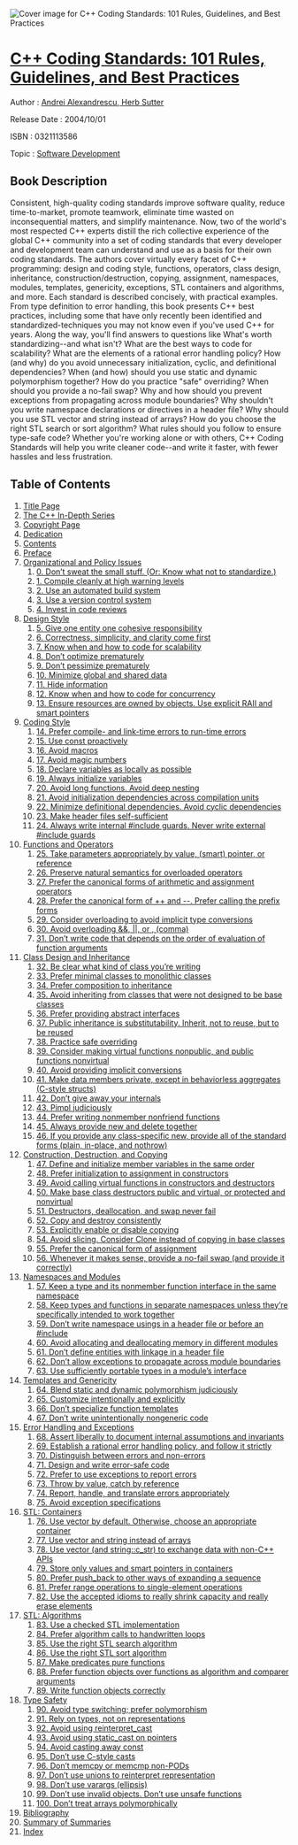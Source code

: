 ![Cover image for C++ Coding Standards: 101 Rules, Guidelines, and Best Practices](https://imgdetail.ebookreading.net/cover/cover/software_development/EB0321113586.jpg)

[C++ Coding Standards: 101 Rules, Guidelines, and Best Practices](https://ebookreading.net/view/book/C%2B%2B+Coding+Standards%3A+101+Rules%2C+Guidelines%2C+and+Best+Practices-EB0321113586_1.html "C++ Coding Standards: 101 Rules, Guidelines, and Best Practices")
====================================================================================================================

Author : [Andrei Alexandrescu](https://ebookreading.net/search/author/Andrei+Alexandrescu),[ Herb Sutter](https://ebookreading.net/search/author/+Herb+Sutter)

Release Date : 2004/10/01

ISBN : 0321113586

Topic : [Software Development](https://ebookreading.net/search/category/software-development)

Book Description
-----------------

Consistent, high-quality coding standards improve software quality, reduce time-to-market, promote teamwork, eliminate time wasted on inconsequential matters, and simplify maintenance. Now, two of the world's most respected C++ experts distill the rich collective experience of the global C++ community into a set of coding standards that every developer and development team can understand and use as a basis for their own coding standards.
The authors cover virtually every facet of C++ programming: design and coding style, functions, operators, class design, inheritance, construction/destruction, copying, assignment, namespaces, modules, templates, genericity, exceptions, STL containers and algorithms, and more. Each standard is described concisely, with practical examples. From type definition to error handling, this book presents C++ best practices, including some that have only recently been identified and standardized-techniques you may not know even if you've used C++ for years. Along the way, you'll find answers to questions like
What's worth standardizing--and what isn't?
What are the best ways to code for scalability?
What are the elements of a rational error handling policy?
How (and why) do you avoid unnecessary initialization, cyclic, and definitional dependencies?
When (and how) should you use static and dynamic polymorphism together?
How do you practice "safe" overriding?
When should you provide a no-fail swap?
Why and how should you prevent exceptions from propagating across module boundaries?
Why shouldn't you write namespace declarations or directives in a header file?
Why should you use STL vector and string instead of arrays?
How do you choose the right STL search or sort algorithm?
What rules should you follow to ensure type-safe code?
Whether you're working alone or with others, C++ Coding Standards will help you write cleaner code--and write it faster, with fewer hassles and less frustration.

              
Table of Contents
-----------------

1. [Title Page](https://ebookreading.net/view/book/C%2B%2B+Coding+Standards%3A+101+Rules%2C+Guidelines%2C+and+Best+Practices-EB0321113586_0.html)
1. [The C++ In-Depth Series](https://ebookreading.net/view/book/C%2B%2B+Coding+Standards%3A+101+Rules%2C+Guidelines%2C+and+Best+Practices-EB0321113586_0.html)
1. [Copyright Page](https://ebookreading.net/view/book/C%2B%2B+Coding+Standards%3A+101+Rules%2C+Guidelines%2C+and+Best+Practices-EB0321113586_0.html)
1. [Dedication](https://ebookreading.net/view/book/C%2B%2B+Coding+Standards%3A+101+Rules%2C+Guidelines%2C+and+Best+Practices-EB0321113586_0.html)
1. [Contents](https://ebookreading.net/view/book/C%2B%2B+Coding+Standards%3A+101+Rules%2C+Guidelines%2C+and+Best+Practices-EB0321113586_0.html)
1. [Preface](https://ebookreading.net/view/book/C%2B%2B+Coding+Standards%3A+101+Rules%2C+Guidelines%2C+and+Best+Practices-EB0321113586_0.html)
1. [Organizational and Policy Issues](https://ebookreading.net/view/book/C%2B%2B+Coding+Standards%3A+101+Rules%2C+Guidelines%2C+and+Best+Practices-EB0321113586_0.html)
    1. [0. Don’t sweat the small stuff. (Or: Know what not to standardize.)](https://ebookreading.net/view/book/C%2B%2B+Coding+Standards%3A+101+Rules%2C+Guidelines%2C+and+Best+Practices-EB0321113586_0.html)
    1. [1. Compile cleanly at high warning levels](https://ebookreading.net/view/book/C%2B%2B+Coding+Standards%3A+101+Rules%2C+Guidelines%2C+and+Best+Practices-EB0321113586_0.html)
    1. [2. Use an automated build system](https://ebookreading.net/view/book/C%2B%2B+Coding+Standards%3A+101+Rules%2C+Guidelines%2C+and+Best+Practices-EB0321113586_0.html)
    1. [3. Use a version control system](https://ebookreading.net/view/book/C%2B%2B+Coding+Standards%3A+101+Rules%2C+Guidelines%2C+and+Best+Practices-EB0321113586_0.html)
    1. [4. Invest in code reviews](https://ebookreading.net/view/book/C%2B%2B+Coding+Standards%3A+101+Rules%2C+Guidelines%2C+and+Best+Practices-EB0321113586_0.html)
1. [Design Style](https://ebookreading.net/view/book/C%2B%2B+Coding+Standards%3A+101+Rules%2C+Guidelines%2C+and+Best+Practices-EB0321113586_0.html)
    1. [5. Give one entity one cohesive responsibility](https://ebookreading.net/view/book/C%2B%2B+Coding+Standards%3A+101+Rules%2C+Guidelines%2C+and+Best+Practices-EB0321113586_0.html)
    1. [6. Correctness, simplicity, and clarity come first](https://ebookreading.net/view/book/C%2B%2B+Coding+Standards%3A+101+Rules%2C+Guidelines%2C+and+Best+Practices-EB0321113586_0.html)
    1. [7. Know when and how to code for scalability](https://ebookreading.net/view/book/C%2B%2B+Coding+Standards%3A+101+Rules%2C+Guidelines%2C+and+Best+Practices-EB0321113586_0.html)
    1. [8. Don’t optimize prematurely](https://ebookreading.net/view/book/C%2B%2B+Coding+Standards%3A+101+Rules%2C+Guidelines%2C+and+Best+Practices-EB0321113586_0.html)
    1. [9. Don’t pessimize prematurely](https://ebookreading.net/view/book/C%2B%2B+Coding+Standards%3A+101+Rules%2C+Guidelines%2C+and+Best+Practices-EB0321113586_0.html)
    1. [10. Minimize global and shared data](https://ebookreading.net/view/book/C%2B%2B+Coding+Standards%3A+101+Rules%2C+Guidelines%2C+and+Best+Practices-EB0321113586_0.html)
    1. [11. Hide information](https://ebookreading.net/view/book/C%2B%2B+Coding+Standards%3A+101+Rules%2C+Guidelines%2C+and+Best+Practices-EB0321113586_0.html)
    1. [12. Know when and how to code for concurrency](https://ebookreading.net/view/book/C%2B%2B+Coding+Standards%3A+101+Rules%2C+Guidelines%2C+and+Best+Practices-EB0321113586_0.html)
    1. [13. Ensure resources are owned by objects. Use explicit RAII and smart pointers](https://ebookreading.net/view/book/C%2B%2B+Coding+Standards%3A+101+Rules%2C+Guidelines%2C+and+Best+Practices-EB0321113586_0.html)
1. [Coding Style](https://ebookreading.net/view/book/C%2B%2B+Coding+Standards%3A+101+Rules%2C+Guidelines%2C+and+Best+Practices-EB0321113586_0.html)
    1. [14. Prefer compile- and link-time errors to run-time errors](https://ebookreading.net/view/book/C%2B%2B+Coding+Standards%3A+101+Rules%2C+Guidelines%2C+and+Best+Practices-EB0321113586_0.html)
    1. [15. Use const proactively](https://ebookreading.net/view/book/C%2B%2B+Coding+Standards%3A+101+Rules%2C+Guidelines%2C+and+Best+Practices-EB0321113586_0.html)
    1. [16. Avoid macros](https://ebookreading.net/view/book/C%2B%2B+Coding+Standards%3A+101+Rules%2C+Guidelines%2C+and+Best+Practices-EB0321113586_0.html)
    1. [17. Avoid magic numbers](https://ebookreading.net/view/book/C%2B%2B+Coding+Standards%3A+101+Rules%2C+Guidelines%2C+and+Best+Practices-EB0321113586_0.html)
    1. [18. Declare variables as locally as possible](https://ebookreading.net/view/book/C%2B%2B+Coding+Standards%3A+101+Rules%2C+Guidelines%2C+and+Best+Practices-EB0321113586_0.html)
    1. [19. Always initialize variables](https://ebookreading.net/view/book/C%2B%2B+Coding+Standards%3A+101+Rules%2C+Guidelines%2C+and+Best+Practices-EB0321113586_0.html)
    1. [20. Avoid long functions. Avoid deep nesting](https://ebookreading.net/view/book/C%2B%2B+Coding+Standards%3A+101+Rules%2C+Guidelines%2C+and+Best+Practices-EB0321113586_0.html)
    1. [21. Avoid initialization dependencies across compilation units](https://ebookreading.net/view/book/C%2B%2B+Coding+Standards%3A+101+Rules%2C+Guidelines%2C+and+Best+Practices-EB0321113586_0.html)
    1. [22. Minimize definitional dependencies. Avoid cyclic dependencies](https://ebookreading.net/view/book/C%2B%2B+Coding+Standards%3A+101+Rules%2C+Guidelines%2C+and+Best+Practices-EB0321113586_0.html)
    1. [23. Make header files self-sufficient](https://ebookreading.net/view/book/C%2B%2B+Coding+Standards%3A+101+Rules%2C+Guidelines%2C+and+Best+Practices-EB0321113586_0.html)
    1. [24. Always write internal #include guards. Never write external #include guards](https://ebookreading.net/view/book/C%2B%2B+Coding+Standards%3A+101+Rules%2C+Guidelines%2C+and+Best+Practices-EB0321113586_0.html)
1. [Functions and Operators](https://ebookreading.net/view/book/C%2B%2B+Coding+Standards%3A+101+Rules%2C+Guidelines%2C+and+Best+Practices-EB0321113586_0.html)
    1. [25. Take parameters appropriately by value, (smart) pointer, or reference](https://ebookreading.net/view/book/C%2B%2B+Coding+Standards%3A+101+Rules%2C+Guidelines%2C+and+Best+Practices-EB0321113586_0.html)
    1. [26. Preserve natural semantics for overloaded operators](https://ebookreading.net/view/book/C%2B%2B+Coding+Standards%3A+101+Rules%2C+Guidelines%2C+and+Best+Practices-EB0321113586_0.html)
    1. [27. Prefer the canonical forms of arithmetic and assignment operators](https://ebookreading.net/view/book/C%2B%2B+Coding+Standards%3A+101+Rules%2C+Guidelines%2C+and+Best+Practices-EB0321113586_0.html)
    1. [28. Prefer the canonical form of ++ and --. Prefer calling the prefix forms](https://ebookreading.net/view/book/C%2B%2B+Coding+Standards%3A+101+Rules%2C+Guidelines%2C+and+Best+Practices-EB0321113586_0.html)
    1. [29. Consider overloading to avoid implicit type conversions](https://ebookreading.net/view/book/C%2B%2B+Coding+Standards%3A+101+Rules%2C+Guidelines%2C+and+Best+Practices-EB0321113586_0.html)
    1. [30. Avoid overloading &amp;&amp;, ||, or , (comma)](https://ebookreading.net/view/book/C%2B%2B+Coding+Standards%3A+101+Rules%2C+Guidelines%2C+and+Best+Practices-EB0321113586_0.html)
    1. [31. Don’t write code that depends on the order of evaluation of function arguments](https://ebookreading.net/view/book/C%2B%2B+Coding+Standards%3A+101+Rules%2C+Guidelines%2C+and+Best+Practices-EB0321113586_0.html)
1. [Class Design and Inheritance](https://ebookreading.net/view/book/C%2B%2B+Coding+Standards%3A+101+Rules%2C+Guidelines%2C+and+Best+Practices-EB0321113586_0.html)
    1. [32. Be clear what kind of class you’re writing](https://ebookreading.net/view/book/C%2B%2B+Coding+Standards%3A+101+Rules%2C+Guidelines%2C+and+Best+Practices-EB0321113586_0.html)
    1. [33. Prefer minimal classes to monolithic classes](https://ebookreading.net/view/book/C%2B%2B+Coding+Standards%3A+101+Rules%2C+Guidelines%2C+and+Best+Practices-EB0321113586_0.html)
    1. [34. Prefer composition to inheritance](https://ebookreading.net/view/book/C%2B%2B+Coding+Standards%3A+101+Rules%2C+Guidelines%2C+and+Best+Practices-EB0321113586_0.html)
    1. [35. Avoid inheriting from classes that were not designed to be base classes](https://ebookreading.net/view/book/C%2B%2B+Coding+Standards%3A+101+Rules%2C+Guidelines%2C+and+Best+Practices-EB0321113586_0.html)
    1. [36. Prefer providing abstract interfaces](https://ebookreading.net/view/book/C%2B%2B+Coding+Standards%3A+101+Rules%2C+Guidelines%2C+and+Best+Practices-EB0321113586_0.html)
    1. [37. Public inheritance is substitutability. Inherit, not to reuse, but to be reused](https://ebookreading.net/view/book/C%2B%2B+Coding+Standards%3A+101+Rules%2C+Guidelines%2C+and+Best+Practices-EB0321113586_0.html)
    1. [38. Practice safe overriding](https://ebookreading.net/view/book/C%2B%2B+Coding+Standards%3A+101+Rules%2C+Guidelines%2C+and+Best+Practices-EB0321113586_0.html)
    1. [39. Consider making virtual functions nonpublic, and public functions nonvirtual](https://ebookreading.net/view/book/C%2B%2B+Coding+Standards%3A+101+Rules%2C+Guidelines%2C+and+Best+Practices-EB0321113586_0.html)
    1. [40. Avoid providing implicit conversions](https://ebookreading.net/view/book/C%2B%2B+Coding+Standards%3A+101+Rules%2C+Guidelines%2C+and+Best+Practices-EB0321113586_0.html)
    1. [41. Make data members private, except in behaviorless aggregates (C-style structs)](https://ebookreading.net/view/book/C%2B%2B+Coding+Standards%3A+101+Rules%2C+Guidelines%2C+and+Best+Practices-EB0321113586_0.html)
    1. [42. Don’t give away your internals](https://ebookreading.net/view/book/C%2B%2B+Coding+Standards%3A+101+Rules%2C+Guidelines%2C+and+Best+Practices-EB0321113586_0.html)
    1. [43. Pimpl judiciously](https://ebookreading.net/view/book/C%2B%2B+Coding+Standards%3A+101+Rules%2C+Guidelines%2C+and+Best+Practices-EB0321113586_0.html)
    1. [44. Prefer writing nonmember nonfriend functions](https://ebookreading.net/view/book/C%2B%2B+Coding+Standards%3A+101+Rules%2C+Guidelines%2C+and+Best+Practices-EB0321113586_0.html)
    1. [45. Always provide new and delete together](https://ebookreading.net/view/book/C%2B%2B+Coding+Standards%3A+101+Rules%2C+Guidelines%2C+and+Best+Practices-EB0321113586_0.html)
    1. [46. If you provide any class-specific new, provide all of the standard forms (plain, in-place, and nothrow)](https://ebookreading.net/view/book/C%2B%2B+Coding+Standards%3A+101+Rules%2C+Guidelines%2C+and+Best+Practices-EB0321113586_0.html)
1. [Construction, Destruction, and Copying](https://ebookreading.net/view/book/C%2B%2B+Coding+Standards%3A+101+Rules%2C+Guidelines%2C+and+Best+Practices-EB0321113586_0.html)
    1. [47. Define and initialize member variables in the same order](https://ebookreading.net/view/book/C%2B%2B+Coding+Standards%3A+101+Rules%2C+Guidelines%2C+and+Best+Practices-EB0321113586_0.html)
    1. [48. Prefer initialization to assignment in constructors](https://ebookreading.net/view/book/C%2B%2B+Coding+Standards%3A+101+Rules%2C+Guidelines%2C+and+Best+Practices-EB0321113586_0.html)
    1. [49. Avoid calling virtual functions in constructors and destructors](https://ebookreading.net/view/book/C%2B%2B+Coding+Standards%3A+101+Rules%2C+Guidelines%2C+and+Best+Practices-EB0321113586_0.html)
    1. [50. Make base class destructors public and virtual, or protected and nonvirtual](https://ebookreading.net/view/book/C%2B%2B+Coding+Standards%3A+101+Rules%2C+Guidelines%2C+and+Best+Practices-EB0321113586_0.html)
    1. [51. Destructors, deallocation, and swap never fail](https://ebookreading.net/view/book/C%2B%2B+Coding+Standards%3A+101+Rules%2C+Guidelines%2C+and+Best+Practices-EB0321113586_0.html)
    1. [52. Copy and destroy consistently](https://ebookreading.net/view/book/C%2B%2B+Coding+Standards%3A+101+Rules%2C+Guidelines%2C+and+Best+Practices-EB0321113586_0.html)
    1. [53. Explicitly enable or disable copying](https://ebookreading.net/view/book/C%2B%2B+Coding+Standards%3A+101+Rules%2C+Guidelines%2C+and+Best+Practices-EB0321113586_0.html)
    1. [54. Avoid slicing. Consider Clone instead of copying in base classes](https://ebookreading.net/view/book/C%2B%2B+Coding+Standards%3A+101+Rules%2C+Guidelines%2C+and+Best+Practices-EB0321113586_0.html)
    1. [55. Prefer the canonical form of assignment](https://ebookreading.net/view/book/C%2B%2B+Coding+Standards%3A+101+Rules%2C+Guidelines%2C+and+Best+Practices-EB0321113586_0.html)
    1. [56. Whenever it makes sense, provide a no-fail swap (and provide it correctly)](https://ebookreading.net/view/book/C%2B%2B+Coding+Standards%3A+101+Rules%2C+Guidelines%2C+and+Best+Practices-EB0321113586_0.html)
1. [Namespaces and Modules](https://ebookreading.net/view/book/C%2B%2B+Coding+Standards%3A+101+Rules%2C+Guidelines%2C+and+Best+Practices-EB0321113586_0.html)
    1. [57. Keep a type and its nonmember function interface in the same namespace](https://ebookreading.net/view/book/C%2B%2B+Coding+Standards%3A+101+Rules%2C+Guidelines%2C+and+Best+Practices-EB0321113586_0.html)
    1. [58. Keep types and functions in separate namespaces unless they’re specifically intended to work together](https://ebookreading.net/view/book/C%2B%2B+Coding+Standards%3A+101+Rules%2C+Guidelines%2C+and+Best+Practices-EB0321113586_0.html)
    1. [59. Don’t write namespace usings in a header file or before an #include](https://ebookreading.net/view/book/C%2B%2B+Coding+Standards%3A+101+Rules%2C+Guidelines%2C+and+Best+Practices-EB0321113586_0.html)
    1. [60. Avoid allocating and deallocating memory in different modules](https://ebookreading.net/view/book/C%2B%2B+Coding+Standards%3A+101+Rules%2C+Guidelines%2C+and+Best+Practices-EB0321113586_0.html)
    1. [61. Don’t define entities with linkage in a header file](https://ebookreading.net/view/book/C%2B%2B+Coding+Standards%3A+101+Rules%2C+Guidelines%2C+and+Best+Practices-EB0321113586_0.html)
    1. [62. Don’t allow exceptions to propagate across module boundaries](https://ebookreading.net/view/book/C%2B%2B+Coding+Standards%3A+101+Rules%2C+Guidelines%2C+and+Best+Practices-EB0321113586_0.html)
    1. [63. Use sufficiently portable types in a module’s interface](https://ebookreading.net/view/book/C%2B%2B+Coding+Standards%3A+101+Rules%2C+Guidelines%2C+and+Best+Practices-EB0321113586_0.html)
1. [Templates and Genericity](https://ebookreading.net/view/book/C%2B%2B+Coding+Standards%3A+101+Rules%2C+Guidelines%2C+and+Best+Practices-EB0321113586_0.html)
    1. [64. Blend static and dynamic polymorphism judiciously](https://ebookreading.net/view/book/C%2B%2B+Coding+Standards%3A+101+Rules%2C+Guidelines%2C+and+Best+Practices-EB0321113586_0.html)
    1. [65. Customize intentionally and explicitly](https://ebookreading.net/view/book/C%2B%2B+Coding+Standards%3A+101+Rules%2C+Guidelines%2C+and+Best+Practices-EB0321113586_0.html)
    1. [66. Don’t specialize function templates](https://ebookreading.net/view/book/C%2B%2B+Coding+Standards%3A+101+Rules%2C+Guidelines%2C+and+Best+Practices-EB0321113586_0.html)
    1. [67. Don’t write unintentionally nongeneric code](https://ebookreading.net/view/book/C%2B%2B+Coding+Standards%3A+101+Rules%2C+Guidelines%2C+and+Best+Practices-EB0321113586_0.html)
1. [Error Handling and Exceptions](https://ebookreading.net/view/book/C%2B%2B+Coding+Standards%3A+101+Rules%2C+Guidelines%2C+and+Best+Practices-EB0321113586_0.html)
    1. [68. Assert liberally to document internal assumptions and invariants](https://ebookreading.net/view/book/C%2B%2B+Coding+Standards%3A+101+Rules%2C+Guidelines%2C+and+Best+Practices-EB0321113586_0.html)
    1. [69. Establish a rational error handling policy, and follow it strictly](https://ebookreading.net/view/book/C%2B%2B+Coding+Standards%3A+101+Rules%2C+Guidelines%2C+and+Best+Practices-EB0321113586_0.html)
    1. [70. Distinguish between errors and non-errors](https://ebookreading.net/view/book/C%2B%2B+Coding+Standards%3A+101+Rules%2C+Guidelines%2C+and+Best+Practices-EB0321113586_0.html)
    1. [71. Design and write error-safe code](https://ebookreading.net/view/book/C%2B%2B+Coding+Standards%3A+101+Rules%2C+Guidelines%2C+and+Best+Practices-EB0321113586_0.html)
    1. [72. Prefer to use exceptions to report errors](https://ebookreading.net/view/book/C%2B%2B+Coding+Standards%3A+101+Rules%2C+Guidelines%2C+and+Best+Practices-EB0321113586_0.html)
    1. [73. Throw by value, catch by reference](https://ebookreading.net/view/book/C%2B%2B+Coding+Standards%3A+101+Rules%2C+Guidelines%2C+and+Best+Practices-EB0321113586_0.html)
    1. [74. Report, handle, and translate errors appropriately](https://ebookreading.net/view/book/C%2B%2B+Coding+Standards%3A+101+Rules%2C+Guidelines%2C+and+Best+Practices-EB0321113586_0.html)
    1. [75. Avoid exception specifications](https://ebookreading.net/view/book/C%2B%2B+Coding+Standards%3A+101+Rules%2C+Guidelines%2C+and+Best+Practices-EB0321113586_0.html)
1. [STL: Containers](https://ebookreading.net/view/book/C%2B%2B+Coding+Standards%3A+101+Rules%2C+Guidelines%2C+and+Best+Practices-EB0321113586_0.html)
    1. [76. Use vector by default. Otherwise, choose an appropriate container](https://ebookreading.net/view/book/C%2B%2B+Coding+Standards%3A+101+Rules%2C+Guidelines%2C+and+Best+Practices-EB0321113586_0.html)
    1. [77. Use vector and string instead of arrays](https://ebookreading.net/view/book/C%2B%2B+Coding+Standards%3A+101+Rules%2C+Guidelines%2C+and+Best+Practices-EB0321113586_0.html)
    1. [78. Use vector (and string::c_str) to exchange data with non-C++ APIs](https://ebookreading.net/view/book/C%2B%2B+Coding+Standards%3A+101+Rules%2C+Guidelines%2C+and+Best+Practices-EB0321113586_0.html)
    1. [79. Store only values and smart pointers in containers](https://ebookreading.net/view/book/C%2B%2B+Coding+Standards%3A+101+Rules%2C+Guidelines%2C+and+Best+Practices-EB0321113586_0.html)
    1. [80. Prefer push_back to other ways of expanding a sequence](https://ebookreading.net/view/book/C%2B%2B+Coding+Standards%3A+101+Rules%2C+Guidelines%2C+and+Best+Practices-EB0321113586_0.html)
    1. [81. Prefer range operations to single-element operations](https://ebookreading.net/view/book/C%2B%2B+Coding+Standards%3A+101+Rules%2C+Guidelines%2C+and+Best+Practices-EB0321113586_0.html)
    1. [82. Use the accepted idioms to really shrink capacity and really erase elements](https://ebookreading.net/view/book/C%2B%2B+Coding+Standards%3A+101+Rules%2C+Guidelines%2C+and+Best+Practices-EB0321113586_0.html)
1. [STL: Algorithms](https://ebookreading.net/view/book/C%2B%2B+Coding+Standards%3A+101+Rules%2C+Guidelines%2C+and+Best+Practices-EB0321113586_0.html)
    1. [83. Use a checked STL implementation](https://ebookreading.net/view/book/C%2B%2B+Coding+Standards%3A+101+Rules%2C+Guidelines%2C+and+Best+Practices-EB0321113586_0.html)
    1. [84. Prefer algorithm calls to handwritten loops](https://ebookreading.net/view/book/C%2B%2B+Coding+Standards%3A+101+Rules%2C+Guidelines%2C+and+Best+Practices-EB0321113586_0.html)
    1. [85. Use the right STL search algorithm](https://ebookreading.net/view/book/C%2B%2B+Coding+Standards%3A+101+Rules%2C+Guidelines%2C+and+Best+Practices-EB0321113586_0.html)
    1. [86. Use the right STL sort algorithm](https://ebookreading.net/view/book/C%2B%2B+Coding+Standards%3A+101+Rules%2C+Guidelines%2C+and+Best+Practices-EB0321113586_0.html)
    1. [87. Make predicates pure functions](https://ebookreading.net/view/book/C%2B%2B+Coding+Standards%3A+101+Rules%2C+Guidelines%2C+and+Best+Practices-EB0321113586_0.html)
    1. [88. Prefer function objects over functions as algorithm and comparer arguments](https://ebookreading.net/view/book/C%2B%2B+Coding+Standards%3A+101+Rules%2C+Guidelines%2C+and+Best+Practices-EB0321113586_0.html)
    1. [89. Write function objects correctly](https://ebookreading.net/view/book/C%2B%2B+Coding+Standards%3A+101+Rules%2C+Guidelines%2C+and+Best+Practices-EB0321113586_0.html)
1. [Type Safety](https://ebookreading.net/view/book/C%2B%2B+Coding+Standards%3A+101+Rules%2C+Guidelines%2C+and+Best+Practices-EB0321113586_0.html)
    1. [90. Avoid type switching; prefer polymorphism](https://ebookreading.net/view/book/C%2B%2B+Coding+Standards%3A+101+Rules%2C+Guidelines%2C+and+Best+Practices-EB0321113586_0.html)
    1. [91. Rely on types, not on representations](https://ebookreading.net/view/book/C%2B%2B+Coding+Standards%3A+101+Rules%2C+Guidelines%2C+and+Best+Practices-EB0321113586_0.html)
    1. [92. Avoid using reinterpret_cast](https://ebookreading.net/view/book/C%2B%2B+Coding+Standards%3A+101+Rules%2C+Guidelines%2C+and+Best+Practices-EB0321113586_0.html)
    1. [93. Avoid using static_cast on pointers](https://ebookreading.net/view/book/C%2B%2B+Coding+Standards%3A+101+Rules%2C+Guidelines%2C+and+Best+Practices-EB0321113586_0.html)
    1. [94. Avoid casting away const](https://ebookreading.net/view/book/C%2B%2B+Coding+Standards%3A+101+Rules%2C+Guidelines%2C+and+Best+Practices-EB0321113586_0.html)
    1. [95. Don’t use C-style casts](https://ebookreading.net/view/book/C%2B%2B+Coding+Standards%3A+101+Rules%2C+Guidelines%2C+and+Best+Practices-EB0321113586_0.html)
    1. [96. Don’t memcpy or memcmp non-PODs](https://ebookreading.net/view/book/C%2B%2B+Coding+Standards%3A+101+Rules%2C+Guidelines%2C+and+Best+Practices-EB0321113586_0.html)
    1. [97. Don’t use unions to reinterpret representation](https://ebookreading.net/view/book/C%2B%2B+Coding+Standards%3A+101+Rules%2C+Guidelines%2C+and+Best+Practices-EB0321113586_0.html)
    1. [98. Don’t use varargs (ellipsis)](https://ebookreading.net/view/book/C%2B%2B+Coding+Standards%3A+101+Rules%2C+Guidelines%2C+and+Best+Practices-EB0321113586_0.html)
    1. [99. Don’t use invalid objects. Don’t use unsafe functions](https://ebookreading.net/view/book/C%2B%2B+Coding+Standards%3A+101+Rules%2C+Guidelines%2C+and+Best+Practices-EB0321113586_0.html)
    1. [100. Don’t treat arrays polymorphically](https://ebookreading.net/view/book/C%2B%2B+Coding+Standards%3A+101+Rules%2C+Guidelines%2C+and+Best+Practices-EB0321113586_0.html)
1. [Bibliography](https://ebookreading.net/view/book/C%2B%2B+Coding+Standards%3A+101+Rules%2C+Guidelines%2C+and+Best+Practices-EB0321113586_0.html)
1. [Summary of Summaries](https://ebookreading.net/view/book/C%2B%2B+Coding+Standards%3A+101+Rules%2C+Guidelines%2C+and+Best+Practices-EB0321113586_0.html)
1. [Index](https://ebookreading.net/view/book/C%2B%2B+Coding+Standards%3A+101+Rules%2C+Guidelines%2C+and+Best+Practices-EB0321113586_0.html)
